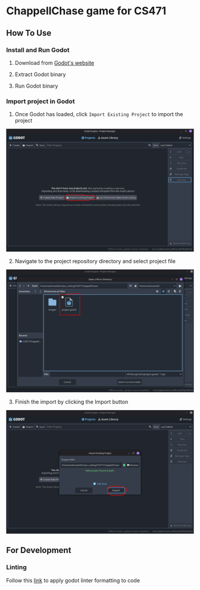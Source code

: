 # ChappellChase game for CS471

## How To Use

### Install and Run Godot

1. Download from [Godot's website](godotengine.org/download/)

2. Extract Godot binary

3. Run Godot binary

### Import project in Godot
1. Once Godot has loaded, click `Import Existing Project` to import the project

![step one](images/step-one.png)

2. Navigate to the project repository directory and select project file

![step three](images/step-two.png)

3. Finish the import by clicking the Import button

![alt text](images/step-three.png)

## For Development

### Linting
Follow this [link](https://github.com/Scony/godot-gdscript-toolkit) to apply godot linter formatting to code

